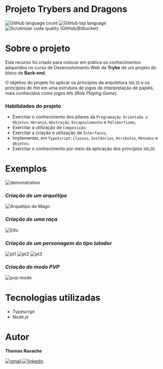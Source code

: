 # Projeto Trybers and Dragons
![GitHub language count](https://img.shields.io/github/languages/count/thomasravache/project-trybers-and-dragons-trybe)
![GitHub top language](https://img.shields.io/github/languages/top/thomasravache/project-trybers-and-dragons-trybe)
![Scrutinizer code quality (GitHub/Bitbucket)](https://img.shields.io/scrutinizer/quality/g/thomasravache/project-trybers-and-dragons-trybe/main)

# Sobre o projeto

Este recurso foi criado para colocar em prática os conhecimentos adquiridos no curso de Desenvolvimento Web da **Trybe** de um projeto do bloco de **Back-end**.

O objetivo do projeto foi aplicar os princípios da arquitetura `SOLID` e os princípios de `POO` em uma estrutura de jogos de interpretação de papéis, mais conhecidos como jogos `RPG` (_Role Playing Game_).

### Habilidades do projeto

- Exercitar o conhecimento dos pilares da `Programação Orientada a Objetos`: `Herança`, `Abstração`, `Encapsulamento` e `Polimorfismo`;
- Exercitar a utilização de `Composição`;
- Exercitar a criação e utilização de `Interfaces`;
- Implementar, em `TypeScript`: `Classes`, `Instâncias`, `Atributos`, `Métodos` e `Objetos`;
- Exercitar o conhecimento por meio da aplicação dos princípios `SOLID`.

# Exemplos

![demonstration](https://lh3.googleusercontent.com/Tg2Hc7f3D-4tQ3qy1sDuoxyCPcypD_H5AF1YK2rroDHCbJtp4QpwGQ-ByT8CvOd1M0JWF2qw5HGWsDyhI1_xHotv0PSUH7YZOWMS0lmRyzAqID1MgqAc7SZkZ5IqE3yGCPcEOTyYzVe-lIeNbkP8G_fbtBiP-OdiM0KGjxdURNc-4drOeAP2AySTi66lzHJ6OO7W7U5ZmZ7GCoDEKT0RxKamcWCSZlV3UqI7B4LCsX86byV5BmeFJn7V7FAM-IQvdJY40edjoSM7ifyI3l1lWpo0LvUL3x89tFzU_t3Ttb_FM-VJu-JEiCK1Y77DNkuf0M_6EF7I865nNKGuYJM_s0Jv58w6Dpw8XgEt0ywnI4eThZ3WiApUZ0XgQyQpXGwowcqcFHE0C-pguvYw_8O6hhnaZGKSFEPAKdeg0GV6Chffg02e26dOxbNbdIN8sUJusq5sliYmoAyTLlqaF5Ph8SkHpKk-oAY-t22SHRI4nnnGQZkCwYAQ_KLG--GBBw2sTqDjwdSHbNmVfN9eIC9Dfegy_9DdntAacX5wzANbUL-dTqFS7iMndR3Xbu9gskmaYGTDGZjdswv1pNI3VoNWaZf9nwylqAqoo4c9qj6j0GpMIZcix3TF0qgvTWJDAolFTz84aPwqMIEso87sB1ib2m_G-aICeK1irTWJoS4YvZYiuoYXZcV12UHxMyAlpQ6oUalESMswgTUuX9YNL3zJP9aEGEByRRiIYwzi9BZ66DKL2ccxGfTFC8HHqTumKcM=w788-h398-no?authuser=0)

### *Criação de um arquétipo*
![Arquétipo de Mago](https://lh3.googleusercontent.com/S5ZSfuWdE_BTn7D-gVY3tlr4vwGnOxk9FwuZ6X7BVhgxzFYiz2ialcfhcpWK3bZVBQ8aMrS_HcFoXEoQfxhb5JscDa9OvE_Rt3T3NWRkAf-CUtPBgroGboE_O8MechASdX7XwlZBe4dnKRchR003NLAerJRY59_BkcV80EZza0sg7XtQ7tO4JC6n5tTFiQ8OkcgI_1pJ_XJDMbCz1igq_lAvN-LvaDDGtvo5iLUOYxM5endHdNyPkPtuzTmXuUd_6x-cuHllHaD9V6zmM576eJ8ic32GsdwOD-TBrOLqYKzSqLpM1n3wrsl3PXCMSLCDmYk2XkEE5nzqHgAbZdeFQHMhexSqVfAVNZ3UN5cXeOUVj6YAT1pkN_qCezuXE_-XdjdOOpFQu2aKDUgQJ1heHL0lzFHG-PMjuQtN-zFfFYLnQ7UDRtAQ9c2FOiI-hxk66aIPnBU0Cxq3spv-77Jk3jyrlubKce3fO-9Rd6EJ8327lhdJc4A6UXgoDC6DUYnaS1aX6ltYuamfjMc-I0a-lNQOJ9iqbi3nPKKM952p5UF6Gyb59_JreL0d9C07aSI_X3dpNwP6jGKUQCAGUfHagiHN0YRzRZRPYl1lR9XT52QvDjRJnKWi9SNAmTSvPuI1LzzBLSUPv7dmabc6y6-0quNimVaJlcBkyDzQJQyZ-WRADtPGdwRNLXBrSrGRM-LRbWqzv_sXJ5M0Z0qY3YvBLfsjNrWcIv56JSBkRkJDR8WsB-I5EuL0WvW6vxpDMwc=w793-h541-no?authuser=0)

### *Criação de uma raça*
![Elfo](https://lh3.googleusercontent.com/R5XiBneNginOi9zdG1gBV_Ix0U0s3JGUSEojqnlouwKZBGcnanviBSyV8jeSS0YoUw5TCb0yi8lNSkQPItn45T8JelFrx_yp5UFPDGF918BbokTfsTRiE_vDfx1VGFihRd3RFdeQS0nj8cBsYxwl-3jk0PMt1dTPcAPV3tw9IMQ8WOS0Quw7ss1Yq_1lOH0dI2zCCS57YXTgSMiDFHvLqu-jto-BY4sOthA6nmiAQL3QU8_CzE63XpwomlGPLH4mgA29Iou9bowNXGMtGofuHEVdnFnyKtmGshD0rWPtaqOUu7C0zslq0o3BAjOrNBiXr4PPfW_2LqzCOCD2w2sX9egHsMQcZIW9oo1FYofS10xmdvMIdlA-JOngXWskxp2ZztVfTC3JfiPuEtCJsdX74te6U3e5-cF-v0wraYqOQzhhe1s31ZWLOz2yqBbw73YIGscZVX4bmDsZPUjsECsBv2YuOBS9RhKXZYe6T8ldfphY9aAborJd-IWZWBi8CVnI8C827dB9PjsGIV4xmUO-B1iNPGdJYK1jYikIdhnN0JIlWs6G4IB7GRI0e3Arm6_q93ZIl_ewkg3Kx5pgMuUPSXlV2sbBSBnM9vUP639Cuh6XIkGEBolbwXFXlcWASp1zdJHelFtLKyvKAcNxMytR9dFADZucpQU8nnADWFV_bHxHA1aHAzHN-njoXa6Aely_RWg9deUI6u050hB_K-aPMUWvVrM7Xw5NRimQZKhklmJnhZZ-LRFl9O2BP5y96hA=w703-h524-no?authuser=0)

### *Criação de um personagem do tipo lutador*
![pt1](https://lh3.googleusercontent.com/DIWDepO8axxXXZSdf3lFXM1qbJAOmvpMGwT62VBTC6LQ62lGRoYxoaVpDSEDD16c5tj_79CjyrH2EG-DIEZNL47K0eW1TKCfXQdONxDonXyvP6t_nuo6RaE8V4RElucyzMOb9Op4QonykQbydqbO4i4PtocK23fRRlscxxm-tj9X6DqsHe062ijlg0nCI_63vUHXDEaX32eOs8GrgNcZQAi547DX967Mk-E8MHgodJoV3QlV6RKBpMCp7EsX-00iDk3pXlr8l2g-GdQSgE_HBLcPCG4-gQt5Jux8_eQHMyk7ZqM7IRCHtMuVcNP2tYMGJNzN0_2ml6uKHRo_bv47MoN97Py4LA1k7FUCKLnv_wrppTPT4_e6zyDmxT6EX6Ns3O4q2KGJa9HCMHVS4I1eFWh-us3PHmxhH5IWbmvr2HKeuf3GR0XI1tU-51T13g0r_oTx_1rCLJbtiywBPo0GikJEmv18we7Rs4NZ4MM_5SbPy7dh0bKaGcqhntU6JfoouCUqPSnoq1neLNh9aJBD4lQ_i5yavpgBfUWVyzd9rDb9ZVAo0o3BqCc4jCJIfnuBmbPV29iyIeSHpS3Z3N1bwbOKrDDxjJIN09MlsxGbCdCJw5x4rLvt_8qBEETO3WVfTndGP2OZBYuwAtAM8Kr6BnH5H36kJOygaeUD9OmS0kYXuVomLHzPMgXayk73YFWadDrDzaJ8KuckdrAY_Eci_LKc9DTvr3Wd5IDwa3UlhRoItvpv1PDT_TcusaHcYOI=w704-h935-no?authuser=0)
![pt2](https://lh3.googleusercontent.com/kYrPWoRSFQ762FxPRXhmcXu0tNUQ7KSmeSJvSY7x9noatPqHe0QtShs7LuuquPmO9EbqC0r-JhoBplyx4PApek0VsFf0VSbqNGRfbQuT2J2OcMlQ-__axowngUTjLI2IsWX_J99qj5S5PzK8EC-fCVx8-x0773uvkbbPu6ydxywJ1R18naQSpJUBikuh71aTOeXlFO6tPkm68S2m--fS2P-qhWV-QrgmfiD7HBx_AuLIhp3me2699p4nvg3-68iyC1VtpuOtXeHxuUW6LZ9lztO3A4wncEWGF2k2kRkYd8lJInqLHwJsEhEZ7pftPzkwgimpuZcK8XONXAmVlN0dPVtNY3SnXfgCT5v7XgPJHf-y_KaepXV2MbuD9mQOk4yRPPuLX1ixArjkVKXUcyBbpD8__jqM1PF6gQ3OZvsr9DX9JG_QnfuoJZLdRq0xgLc9wKM7KU7w__9ZMt7qV8IX4P2EkORycrSuLTkhcITQLdXanwXZc8I821VIWBDo4pDIdLMzcAz3ay8IZAsAb45o6sdLh1DfsgHTPps5cTIdvt38KD5BLSFtiS7reneZpFcenokyYodEqGEgiWvkClplaJyZBXW64Sr5mK9wlwuh_Fl5CiROHvPCdLC7yYvfu0c9ZzJtQodCkAPiHSVBXSSS3yaVj9fvjqm4Dx7CfgkUb6Q23n4dvbAgx-foQ08XLDbfn7eOmyk2EmwbysYbSUaz_goATmMojrs9X-Q_lZZDLy84C1vRbRUCTm8aHobm3XY=w859-h842-no?authuser=0)
![pt3](https://lh3.googleusercontent.com/r84BYo573z0ICIh3xy_aU97Vn5_JykwptpK1o75EhB2hKhJZRzX5TF1Np-Vt_pHuO-B4NTzcacKfxvrWoyq56Vczqfm5A5_BpGDjGTVvuDTjFKzE6CFW-2V_6Zc8DzFq0E56-TO1ZmTTg_9Tcvfk0J-U8j7wm5ZaOxFYD2Ki17i8xL57DEe5QOaFol6aPozG39AFbYtBpVF8jkMIkgdFouY9s4bFmHWJwCOSnWZl2Ge-z_VhysFkZGIDxkkHx48xgRlwmyLK2ZecaUcK7Vh65XoG1WG0OmUOoALxy99ynxsEgANva14HuCfqOJAIzWAORukC9lgcb6DvgmiAnNLMKD4UrUtcCGxARStAuArrHDGjblekUA4WYcrf3Nc_XtTMK8udeitbexEGXA-xkkm6VrfdgcrZ3lJPZAKjZL8Mw_TUTFmL0on5vl2vbfzCZfg9muuc91WWszbh6QwxlCb1o2vXvw5upmPmV-8Jc8HbvC95UkzcDQve-lwZ5Yf7_IZl_LWnITzyahsEOxZq3eIkC7Dc_1cSmmkv_N-KMajA8ylqjTgsHoCbKtJTxk66OTQ-MYxctLt_8c5SDhT4cAE6jCmk3-m1tyryaHACZmO-luRUnkjvEM-32rUopsvWRd8DKjLXrbP1SH4Cn4VjZGGqJtacfU15mAKs-R6MTsbTy5SQC1vJB0jsfJPzNOO_fjRh0ad4CrEXQn5LKvlzpRnDA_JX3-q81fN_9Qnx8iV38yWJgvJb2gEYB0N3kltZhe0=w861-h453-no?authuser=0)

### *Criação do modo PVP*
![pvp-mode](https://lh3.googleusercontent.com/t_mdemMU9oJ4j0S8KEqZHeCM3JhzDGXZMwcJEmd_ahAksnSc7oZcTJxtDFRxEvi5Pvy3XeRSu9Ym3btS8s9ybCmfBA18517ndvCf5fF8x1KnaiFhsEoscbGefhfi-TSW_fL5EEfHqMbxfELSjSk3Qdbi9XGuD9VTDLL_qLBV09ww4ZIYhkX0O5OmJNVMe39cN130ZcdX8IJxy2xIuXfME3qPutYUTl9kg9ClcNPOmGPaNJLEMSRLWMu2U70uk6EqTJjoeT9-oMxHNCK7Ekz4XQ185If_wS8ajLNrasGJegQ0CGiWAnDXvY1t3TUIcdBPbJkWntiUfK7ALlU6b9Qx-oChMAUIEINTnQjX149EhvXkT_BbHj2DByZswEOFrluXmodQMh8T4cV_zjCSirpDSUzKrM0JDaYcuTaaCZ17bZZZJDNv0g6z518V-DHSqE4Au27J7vnvDxUTb2nErUChlJmHiz1jvDnPglc9j5R7gIB0fKzqKm-KLbgH28MIVAa5qETk21HslhUGTKSDnO0KHBbygLiRWxfHIuKTP5fSUzBJD8BIm_ClreOJcyPyyz_TgFwHN2VKXkG2vkuKbuv7aiVICjwDpG0UxCA8G0XjXhz1JI0yksXmw1sg4PAp3FjaD6cQp87YG_01AYaqFB1KrXSpfMfc_ehmNaCVXR3AEgGT5SqETvZnGptvagOoKE3cOBgyrIrbfaJE_CJi0BQhzMH9SkeERd0vQiX2GbiHJ6ph6JXZxeT-_ptxffkRdso=w790-h824-no?authuser=0)

# Tecnologias utilizadas

 - Typescript
 - Node.js

# Autor
**Thomas Ravache**

<div
  style="display: inline-block"
  align="left"     
>
  <a href="mailto:thomasravache31@gmail.com" target="_blank">
    <img
      align="center"
      alt="gmail"
      src="https://img.shields.io/badge/Gmail-D14836?style=for-the-badge&logo=gmail&logoColor=white"
    />
  </a>
  <a href="https://www.linkedin.com/in/thomasravache/" target="_blank">
    <img
      align="center"
      alt="linkedin"
      src="https://img.shields.io/badge/LinkedIn-0077B5?style=for-the-badge&logo=linkedin&logoColor=white"
    />
  </a>
</div>
